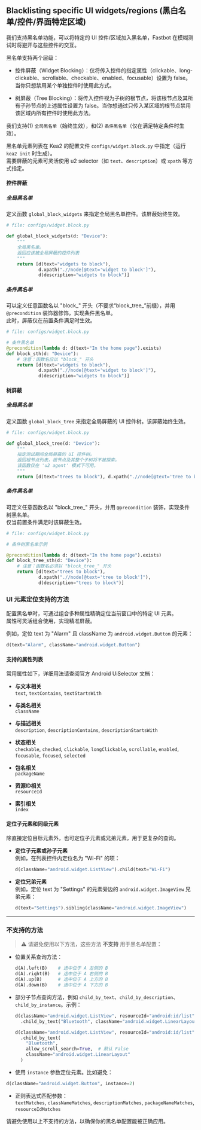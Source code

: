 ## Blacklisting specific UI widgets/regions (黑白名单/控件/界面特定区域)

我们支持黑名单功能，可以将特定的 UI 控件/区域加入黑名单，Fastbot 在模糊测试时将避开与这些控件的交互。

黑名单支持两个层级：

- 控件屏蔽（Widget Blocking）：仅将传入控件的指定属性（clickable、long-clickable、scrollable、checkable、enabled、focusable）设置为 false。当你只想禁用某个单独控件时使用此方式。

- 树屏蔽（Tree Blocking）：将传入控件视为子树的根节点，将该根节点及其所有子孙节点的上述属性设置为 false。当你想通过只传入某区域的根节点禁用该区域内所有控件时使用此方法。

我们支持(1) `全局黑名单`（始终生效），和(2) `条件黑名单`（仅在满足特定条件时生效）。

黑名单元素列表在 Kea2 的配置文件 `configs/widget.block.py` 中指定（运行 `kea2 init` 时生成）。  
需要屏蔽的元素可灵活使用 u2 selector（如 `text`、`description`）或 `xpath` 等方式指定。

#### 控件屏蔽
##### 全局黑名单
定义函数 `global_block_widgets` 来指定全局黑名单控件。该屏蔽始终生效。

```python
# file: configs/widget.block.py

def global_block_widgets(d: "Device"):
    """
    全局黑名单。
    返回应该被全局屏蔽的控件列表
    """
    return [d(text="widgets to block"), 
            d.xpath(".//node[@text='widget to block']"),
            d(description="widgets to block")]
```
##### 条件黑名单
可以定义任意函数名以 "block_" 开头（不要求“block_tree_”前缀），并用 `@precondition` 装饰器修饰，实现条件黑名单。  
此时，屏蔽仅在前置条件满足时生效。
```python
# file: configs/widget.block.py

# 条件黑名单
@precondition(lambda d: d(text="In the home page").exists)
def block_sth(d: "Device"):
    # 注意：函数名应以 "block_" 开头
    return [d(text="widgets to block"), 
            d.xpath(".//node[@text='widget to block']"),
            d(description="widgets to block")]
```

#### 树屏蔽
##### 全局黑名单
定义函数 `global_block_tree` 来指定全局屏蔽的 UI 控件树。该屏蔽始终生效。

```python
# file: configs/widget.block.py

def global_block_tree(d: "Device"):
    """
    指定测试期间全局屏蔽的 UI 控件树。
    返回根节点列表，根节点及其整个子树将不被探索。
    该函数仅在 'u2 agent' 模式下可用。
    """
    return [d(text="trees to block"), d.xpath(".//node[@text='tree to block']")]
```
##### 条件黑名单
可定义任意函数名以 "block_tree_" 开头，并用 `@precondition` 装饰，实现条件树黑名单。  
仅当前置条件满足时该屏蔽生效。
```python
# file: configs/widget.block.py

# 条件树黑名单示例

@precondition(lambda d: d(text="In the home page").exists)
def block_tree_sth(d: "Device"):
    # 注意：函数名必须以 "block_tree_" 开头
    return [d(text="trees to block"), 
            d.xpath(".//node[@text='tree to block']"),
            d(description="trees to block")]
```

### UI 元素定位支持的方法

配置黑名单时，可通过组合多种属性精确定位当前窗口中的特定 UI 元素。  
属性可灵活组合使用，实现精准屏蔽。

例如，定位 text 为 "Alarm" 且 className 为 `android.widget.Button` 的元素：

```python
d(text="Alarm", className="android.widget.Button")
```

#### 支持的属性列表

常用属性如下，详细用法请查阅官方 Android UiSelector 文档：

- **与文本相关**  
  `text`, `textContains`, `textStartsWith`

- **与类名相关**  
  `className`

- **与描述相关**  
  `description`, `descriptionContains`, `descriptionStartsWith`

- **状态相关**  
  `checkable`, `checked`, `clickable`, `longClickable`, `scrollable`, `enabled`, `focusable`, `focused`, `selected`

- **包名相关**  
  `packageName`

- **资源ID相关**  
  `resourceId`

- **索引相关**  
  `index`

#### 定位子元素和同级元素

除直接定位目标元素外，也可定位子元素或兄弟元素，用于更复杂的查询。

- **定位子元素或孙子元素**  
  例如，在列表控件内定位名为 "Wi-Fi" 的项：

  ```python
  d(className="android.widget.ListView").child(text="Wi-Fi")
  ```

- **定位兄弟元素**  
  例如，定位 text 为 "Settings" 的元素旁边的 `android.widget.ImageView` 兄弟元素：

  ```python
  d(text="Settings").sibling(className="android.widget.ImageView")
  ```

---

### 不支持的方法

> ⚠️ 请避免使用以下方法，这些方法 **不支持** 用于黑名单配置：

- 位置关系查询方法：

  ```python
  d(A).left(B)    # 选中位于 A 左侧的 B
  d(A).right(B)   # 选中位于 A 右侧的 B
  d(A).up(B)      # 选中位于 A 上方的 B
  d(A).down(B)    # 选中位于 A 下方的 B
  ```

- 部分子节点查询方法，例如 `child_by_text`、`child_by_description`、`child_by_instance`。示例：

  ```python
  d(className="android.widget.ListView", resourceId="android:id/list") \
    .child_by_text("Bluetooth", className="android.widget.LinearLayout")
  
  d(className="android.widget.ListView", resourceId="android:id/list") \
    .child_by_text(
      "Bluetooth",
      allow_scroll_search=True,  # 默认 False
      className="android.widget.LinearLayout"
    )
  ```
- 使用 `instance` 参数定位元素。比如避免：

 ```python
 d(className="android.widget.Button", instance=2)
 ```

- 正则表达式匹配参数：  
  `textMatches`, `classNameMatches`, `descriptionMatches`, `packageNameMatches`, `resourceIdMatches`

请避免使用以上不支持的方法，以确保你的黑名单配置能被正确应用。